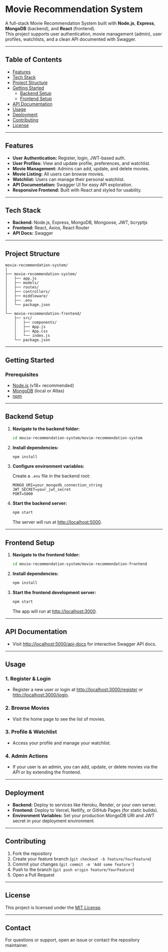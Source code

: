 # Movie Recommendation System

A full-stack Movie Recommendation System built with **Node.js**, **Express**, **MongoDB** (backend), and **React** (frontend).  
This project supports user authentication, movie management (admin), user profiles, watchlists, and a clean API documented with Swagger.

---

## Table of Contents

- [Features](#features)
- [Tech Stack](#tech-stack)
- [Project Structure](#project-structure)
- [Getting Started](#getting-started)
  - [Backend Setup](#backend-setup)
  - [Frontend Setup](#frontend-setup)
- [API Documentation](#api-documentation)
- [Usage](#usage)
- [Deployment](#deployment)
- [Contributing](#contributing)
- [License](#license)

---

## Features

- **User Authentication:** Register, login, JWT-based auth.
- **User Profiles:** View and update profile, preferences, and watchlist.
- **Movie Management:** Admins can add, update, and delete movies.
- **Movie Listing:** All users can browse movies.
- **Watchlist:** Users can manage their personal watchlist.
- **API Documentation:** Swagger UI for easy API exploration.
- **Responsive Frontend:** Built with React and styled for usability.

---

## Tech Stack

- **Backend:** Node.js, Express, MongoDB, Mongoose, JWT, bcryptjs
- **Frontend:** React, Axios, React Router
- **API Docs:** Swagger

---

## Project Structure

```
movie-recommendation-system/
│
├── movie-recommendation-system/
│   ├── app.js
│   ├── models/
│   ├── routes/
│   ├── controllers/
│   ├── middleware/
│   ├── .env
│   └── package.json
│
└── movie-recommendation-frontend/
    ├── src/
    │   ├── components/
    │   ├── App.js
    │   ├── App.css
    │   └── index.js
    └── package.json
```

---

## Getting Started

### Prerequisites

- [Node.js](https://nodejs.org/) (v18+ recommended)
- [MongoDB](https://www.mongodb.com/) (local or Atlas)
- [npm](https://www.npmjs.com/)

---

## Backend Setup

1. **Navigate to the backend folder:**
   ```sh
   cd movie-recommendation-system/movie-recommendation-system
   ```

2. **Install dependencies:**
   ```sh
   npm install
   ```

3. **Configure environment variables:**

   Create a `.env` file in the backend root:
   ```
   MONGO_URI=your_mongodb_connection_string
   JWT_SECRET=your_jwt_secret
   PORT=5000
   ```

4. **Start the backend server:**
   ```sh
   npm start
   ```
   The server will run at [http://localhost:5000](http://localhost:5000).

---

## Frontend Setup

1. **Navigate to the frontend folder:**
   ```sh
   cd movie-recommendation-system/movie-recommendation-frontend
   ```

2. **Install dependencies:**
   ```sh
   npm install
   ```

3. **Start the frontend development server:**
   ```sh
   npm start
   ```
   The app will run at [http://localhost:3000](http://localhost:3000).

---

## API Documentation

- Visit [http://localhost:5000/api-docs](http://localhost:5000/api-docs) for interactive Swagger API docs.

---

## Usage

### 1. **Register & Login**
- Register a new user or login at [http://localhost:3000/register](http://localhost:3000/register) or [http://localhost:3000/login](http://localhost:3000/login).

### 2. **Browse Movies**
- Visit the home page to see the list of movies.

### 3. **Profile & Watchlist**
- Access your profile and manage your watchlist.

### 4. **Admin Actions**
- If your user is an admin, you can add, update, or delete movies via the API or by extending the frontend.

---

## Deployment

- **Backend:** Deploy to services like Heroku, Render, or your own server.
- **Frontend:** Deploy to Vercel, Netlify, or GitHub Pages (for static builds).
- **Environment Variables:** Set your production MongoDB URI and JWT secret in your deployment environment.

---

## Contributing

1. Fork the repository
2. Create your feature branch (`git checkout -b feature/YourFeature`)
3. Commit your changes (`git commit -m 'Add some feature'`)
4. Push to the branch (`git push origin feature/YourFeature`)
5. Open a Pull Request

---

## License

This project is licensed under the [MIT License](LICENSE).

---

## Contact

For questions or support, open an issue or contact the repository maintainer.